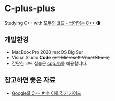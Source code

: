 # C-plus-plus

Studying C++ with [모두의 코드 - 씹어먹는 C++](https://modoocode.com/135) 🌘

## 개발환경

- MacBook Pro 2020 macOS Big Sur
- Visual Studio **Code** ~~(not Microsoft Visual Studio)~~
- 간단한 코드 실습은 [cpp.sh](cpp.sh)를 애용합니다.

## 참고하면 좋은 자료

- [Google의 C++ 변수 이름 짓기 가이드](https://google.github.io/styleguide/cppguide.html#Variable_Names)
